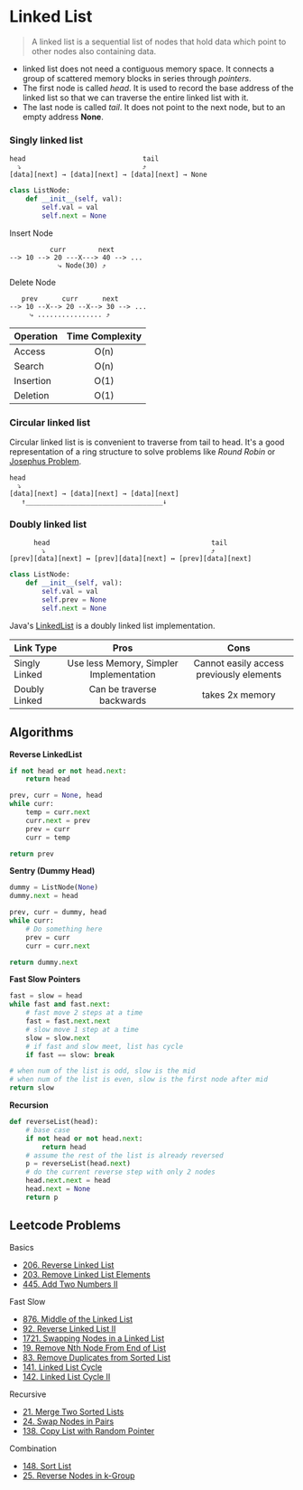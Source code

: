 # Linked List

> A linked list is a sequential list of nodes that hold data which point to other nodes also containing data.

- linked list does not need a contiguous memory space. It connects a group of scattered memory blocks in series through _pointers_.
- The first node is called _head_. It is used to record the base address of the linked list so that we can traverse the entire linked list with it.
- The last node is called _tail_. It does not point to the next node, but to an empty address **None**.

### Singly linked list

```
head                             tail
  ⤵                              ⤴
[data][next] → [data][next] → [data][next] → None
```

```py
class ListNode:
    def __init__(self, val):
        self.val = val
        self.next = None
```

Insert Node
```
          curr        next
--> 10 --> 20 ---X---> 40 --> ...
            ⤷ Node(30) ⤴
```

Delete Node
```
   prev      curr      next
--> 10 --X--> 20 --X--> 30 --> ...
     ⤷ ................ ⤴
```

| Operation  | Time Complexity |
| ---------- | :-------------: |
| Access     | O(n)            |
| Search     | O(n)            |
| Insertion  | O(1)            |
| Deletion   | O(1)            |

### Circular linked list

Circular linked list is is convenient to traverse from tail to head. It's a good representation of a ring structure to solve problems like _Round Robin_ or [Josephus Problem](https://www.prepbytes.com/blog/linked-list/josephus-circle-using-circular-linked-list/).

```
head
  ⤵
[data][next] → [data][next] → [data][next]
   ↑__________________________________↓

```

### Doubly linked list

```
      head                                        tail
        ⤵                                         ⤴
[prev][data][next] ↔ [prev][data][next] ↔ [prev][data][next]
```

```py
class ListNode:
    def __init__(self, val):
        self.val = val
        self.prev = None
        self.next = None
```

Java's [LinkedList](https://github.com/openjdk/jdk/blob/master/src/java.base/share/classes/java/util/LinkedList.java) is a doubly linked list implementation.

| Link Type     | Pros                                    | Cons                                     |
| --------------| :-------------------------------------: | :--------------------------------------: |
| Singly Linked | Use less Memory, Simpler Implementation | Cannot easily access previously elements |
| Doubly Linked | Can be traverse backwards               | takes 2x memory                          |

## Algorithms

**Reverse LinkedList**
```py
if not head or not head.next:
    return head

prev, curr = None, head
while curr:
    temp = curr.next
    curr.next = prev
    prev = curr
    curr = temp

return prev
```

**Sentry (Dummy Head)**
```py
dummy = ListNode(None)
dummy.next = head

prev, curr = dummy, head
while curr:
    # Do something here
    prev = curr
    curr = curr.next

return dummy.next
```

**Fast Slow Pointers**
```py
fast = slow = head
while fast and fast.next:
    # fast move 2 steps at a time
    fast = fast.next.next
    # slow move 1 step at a time
    slow = slow.next
    # if fast and slow meet, list has cycle
    if fast == slow: break

# when num of the list is odd, slow is the mid
# when num of the list is even, slow is the first node after mid
return slow
```

**Recursion**
```py
def reverseList(head):
    # base case
    if not head or not head.next:
        return head
    # assume the rest of the list is already reversed
    p = reverseList(head.next)
    # do the current reverse step with only 2 nodes
    head.next.next = head
    head.next = None
    return p
```

## Leetcode Problems

Basics
- [206. Reverse Linked List](https://leetcode.com/problems/reverse-linked-list/)
- [203. Remove Linked List Elements](https://leetcode.com/problems/remove-linked-list-elements/)
- [445. Add Two Numbers II](https://leetcode.com/problems/add-two-numbers-ii/)

Fast Slow
- [876. Middle of the Linked List](https://leetcode.com/problems/middle-of-the-linked-list/)
- [92. Reverse Linked List II](https://leetcode.com/problems/reverse-linked-list-ii/)
- [1721. Swapping Nodes in a Linked List](https://leetcode.com/problems/swapping-nodes-in-a-linked-list/)
- [19. Remove Nth Node From End of List](https://leetcode.com/problems/remove-nth-node-from-end-of-list/)
- [83. Remove Duplicates from Sorted List](https://leetcode.com/problems/remove-duplicates-from-sorted-list/)
- [141. Linked List Cycle](https://leetcode.com/problems/linked-list-cycle/)
- [142. Linked List Cycle II](https://leetcode.com/problems/linked-list-cycle-ii/)

Recursive
- [21. Merge Two Sorted Lists](https://leetcode.com/problems/merge-two-sorted-lists/)
- [24. Swap Nodes in Pairs](https://leetcode.com/problems/swap-nodes-in-pairs/)
- [138. Copy List with Random Pointer](https://leetcode.com/problems/copy-list-with-random-pointer/)

Combination
- [148. Sort List](https://leetcode.com/problems/sort-list/)
- [25. Reverse Nodes in k-Group](https://leetcode.com/problems/reverse-nodes-in-k-group/)
